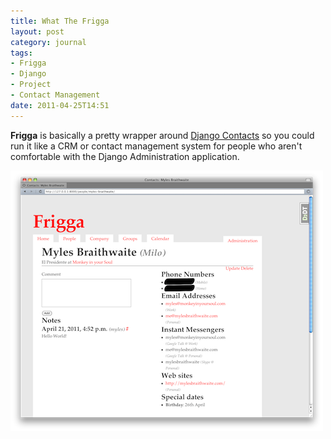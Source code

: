 ```yaml
---
title: What The Frigga
layout: post
category: journal
tags:
- Frigga
- Django
- Project
- Contact Management
date: 2011-04-25T14:51
---
```


**Frigga** is basically a pretty wrapper around [Django Contacts](http://pypi.python.org/pypi/django-contacts) so you could run it like a CRM or contact management system for people who aren't comfortable with the Django Administration application.

<div class="inline illustration">
	<a href="http://cdn.mylesbraithwaite.com/media/uploads/posts/2011-04-25-what-the-frigga/frigga-screenshot.png" title="Frigga">
		<img src="/media/uploads/posts/2011-04-25-what-the-frigga/frigga-screenshot-small.png" alt="Frigga">
	</a>
</div>